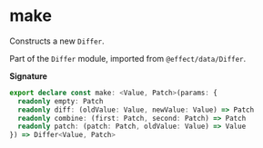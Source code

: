 # make

Constructs a new `Differ`.

Part of the `Differ` module, imported from `@effect/data/Differ`.

**Signature**

```ts
export declare const make: <Value, Patch>(params: {
  readonly empty: Patch
  readonly diff: (oldValue: Value, newValue: Value) => Patch
  readonly combine: (first: Patch, second: Patch) => Patch
  readonly patch: (patch: Patch, oldValue: Value) => Value
}) => Differ<Value, Patch>
```
